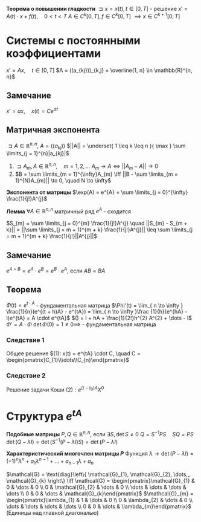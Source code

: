 **Теорема о повышении гладкости**
	$\sqsupset x = x(t), t \in [0, T]$ - решение
	$x' = A(t) \cdot x + f(t),  \quad  0 < t < T$
	$A \in C^{k} [0, T], f \in C^{k}[0, T]$
		$\implies x \in C^{k + 1}[0, T]$


# Системы с постоянными коэффициентами
$x' = Ax,  \quad t \in [0, T]$
$A = ((a_{kj}))_{k,j} = \overline{1, n} \in \mathbb{R}^{n, n}$
## Замечание
$x' = ax,  \quad x(t) = Ce^{at}$

## Матричная экспонента
$\sqsupset A \in \mathbb{R}^{n, n}, \ A = ((a_{kj}))$
$||A|| = \underset{ 1 \leq k \leq n }{ \max } \sum \limits_{j = 1}^{n}|a_{kj}|$

1)
	$\sqsupset  A_{m}, A\in \mathbb{R}^{n, n},  \quad m = 1, 2, \dots$
	$A_{m} \to A \iff ||A_{m} - A|| \to 0$
2)
	$B = \sum \limits_{m = 1}^{\infty}A_{m} \iff ||B - \sum \limits_{m = 1}^{N}A_{m}|| \to 0,  \quad N \to \infty$

**Экспонента от матрицы**
	$\exp(A) = e^{A} = \sum \limits_{j = 0}^{\infty} \frac{1}{j!}A^{j}$

**Лемма**
$\forall A \in \mathbb{R}^{n, n}$ матричный ряд $e^{A}$ - сходится

$S_{m} = \sum \limits_{j = 0}^{m} \frac{1}{j!}A^{j}  \quad ||S_{m} - S_{m + k}|| = ||\sum \limits_{j = m + 1}^{m + k} \frac{1}{j!}A^{j}|| \leq \sum \limits_{j = m + 1}^{m + k} \frac{1}{j!}||A^{j}||$

## Замечание
$e^{A + B} = e^{A} \cdot e^{B} = e^{B} \cdot e^{A}$, если $AB = BA$

## Теорема
$\Phi(t) = e^{t \cdot A}$ - фундаментальная матрица
$\Phi'(t) = \lim_{ n \to \infty } \frac{1}{n}(e^{(t + h)A} - e^{tA}) = \lim_{ n \to \infty }\frac {1}{h}(e^{hA} - I)e^{tA} = A \cdot e^{tA}$
	$() = I + hA + \frac{1}{2!}h^{2} A^{2} + \dots - I$
$\Phi' = A \cdot \Phi$
$\det \Phi(0) = 1 \neq 0 \implies$ - фундаментальная матрица

### Следствие 1
Общее решение $(1): x(t) = e^{tA} \cdot C,  \quad C = \begin{pmatrix}C_{1}\\\dots\\C_{n}\end{pmatrix}$
### Следствие 2
Решение задачи Коши $(2): e^{(t - t_{0})A}X^{0}$


# Структура $e^{tA}$
**Подобные матрицы**
	$P, Q \in \mathbb{R}^{n, n}$, если $\exists S, \det S \neq 0$
	$Q = S^{-1}PS  \quad SQ = PS$
	$\det(Q - \lambda I) = \det(S^{-1}(P - \lambda I)S) = \det(P - \lambda I)$

**Характеристический многочлен матрицы $P$**
	Функция $\lambda \to \det(P - \lambda I) = (-1)^{n}\lambda^{n} + a_{1}\lambda^{n - 1} + \dots + a_{n - 1}\lambda + a_{n}$

$\mathcal{G} = \text{diag}\left\{ \mathcal{G}_{1}, \mathcal{G}_{2}, \dots,,, \mathcal{G}_{k} \right\} \iff \mathcal{G} = \begin{pmatrix}\mathcal{G}_{1} & 0 & \dots & 0 \\ 0 & \mathcal{G}_{2} & \dots & 0 \\ \dots & \dots & \dots & \dots \\ 0 & 0 & \dots & \mathcal{G}_{k}\end{pmatrix}$
$\mathcal{G}_{m} = \begin{pmatrix}\lambda_{1} & 1 & \dots & 0 \\ 0 & \lambda_{2} & \dots & 0 \\ \dots & \dots & \dots & \dots \\ 0 & 0 & \dots & \lambda_{m}\end{pmatrix}$ (Единицы над главной диагональю)